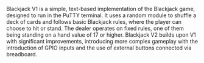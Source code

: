 Blackjack V1 is a simple, text-based implementation of the Blackjack game, designed to run in the PuTTY terminal. It uses a random module to shuffle a deck of cards and follows basic Blackjack rules, where the player can choose to hit or stand. The dealer operates on fixed rules, one of them being standing on a hand value of 17 or higher. Blackjack V2 builds upon V1 with significant improvements, introducing more complex gameplay  with the introduction of GPIO inputs and the use of external buttons connected via breadboard.
